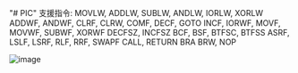 "# PIC" 
支援指令:
MOVLW, ADDLW, SUBLW, ANDLW, IORLW, XORLW ADDWF, ANDWF, CLRF, CLRW, COMF, DECF, GOTO INCF, IORWF, MOVF, MOVWF, SUBWF, XORWF DECFSZ, INCFSZ BCF, BSF, BTFSC, BTFSS ASRF, LSLF, LSRF, RLF, RRF, SWAPF CALL, RETURN BRA BRW, NOP


![image](https://github.com/chenlion520/PIC/assets/84856043/cdaff874-2acd-427f-8913-ce1130314dfb)


